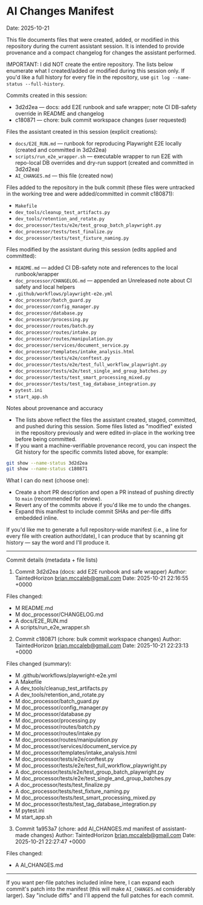 # AI Changes Manifest

Date: 2025-10-21

This file documents files that were created, added, or modified in this repository during the current assistant session. It is intended to provide provenance and a compact changelog for changes the assistant performed.

IMPORTANT: I did NOT create the entire repository. The lists below enumerate what I created/added or modified during this session only. If you'd like a full history for every file in the repository, use `git log --name-status --full-history`.

Commits created in this session:
- 3d2d2ea — docs: add E2E runbook and safe wrapper; note CI DB-safety override in README and changelog
- c180871 — chore: bulk commit workspace changes (user requested)

Files the assistant created in this session (explicit creations):
- `docs/E2E_RUN.md` — runbook for reproducing Playwright E2E locally (created and committed in 3d2d2ea)
- `scripts/run_e2e_wrapper.sh` — executable wrapper to run E2E with repo-local DB overrides and dry-run support (created and committed in 3d2d2ea)
- `AI_CHANGES.md` — this file (created now)

Files added to the repository in the bulk commit (these files were untracked in the working tree and were added/committed in commit c180871):
- `Makefile`
- `dev_tools/cleanup_test_artifacts.py`
- `dev_tools/retention_and_rotate.py`
- `doc_processor/tests/e2e/test_group_batch_playwright.py`
- `doc_processor/tests/test_finalize.py`
- `doc_processor/tests/test_fixture_naming.py`

Files modified by the assistant during this session (edits applied and committed):
- `README.md` — added CI DB-safety note and references to the local runbook/wrapper
- `doc_processor/CHANGELOG.md` — appended an Unreleased note about CI safety and local helpers
- `.github/workflows/playwright-e2e.yml`
- `doc_processor/batch_guard.py`
- `doc_processor/config_manager.py`
- `doc_processor/database.py`
- `doc_processor/processing.py`
- `doc_processor/routes/batch.py`
- `doc_processor/routes/intake.py`
- `doc_processor/routes/manipulation.py`
- `doc_processor/services/document_service.py`
- `doc_processor/templates/intake_analysis.html`
- `doc_processor/tests/e2e/conftest.py`
- `doc_processor/tests/e2e/test_full_workflow_playwright.py`
- `doc_processor/tests/e2e/test_single_and_group_batches.py`
- `doc_processor/tests/test_smart_processing_mixed.py`
- `doc_processor/tests/test_tag_database_integration.py`
- `pytest.ini`
- `start_app.sh`

Notes about provenance and accuracy
- The lists above reflect the files the assistant created, staged, committed, and pushed during this session. Some files listed as "modified" existed in the repository previously and were edited in-place in the working tree before being committed.
- If you want a machine-verifiable provenance record, you can inspect the Git history for the specific commits listed above, for example:

```bash
git show --name-status 3d2d2ea
git show --name-status c180871
```

What I can do next (choose one):
- Create a short PR description and open a PR instead of pushing directly to `main` (recommended for review).
- Revert any of the commits above if you'd like me to undo the changes.
- Expand this manifest to include commit SHAs and per-file diffs embedded inline.

If you'd like me to generate a full repository-wide manifest (i.e., a line for every file with creation author/date), I can produce that by scanning git history — say the word and I'll produce it.

---

Commit details (metadata + file lists)

1) Commit 3d2d2ea (docs: add E2E runbook and safe wrapper)
Author: TaintedHorizon <brian.mccaleb@gmail.com>
Date: 2025-10-21 22:16:55 +0000

Files changed:
- M README.md
- M doc_processor/CHANGELOG.md
- A docs/E2E_RUN.md
- A scripts/run_e2e_wrapper.sh

2) Commit c180871 (chore: bulk commit workspace changes)
Author: TaintedHorizon <brian.mccaleb@gmail.com>
Date: 2025-10-21 22:23:13 +0000

Files changed (summary):
- M .github/workflows/playwright-e2e.yml
- A Makefile
- A dev_tools/cleanup_test_artifacts.py
- A dev_tools/retention_and_rotate.py
- M doc_processor/batch_guard.py
- M doc_processor/config_manager.py
- M doc_processor/database.py
- M doc_processor/processing.py
- M doc_processor/routes/batch.py
- M doc_processor/routes/intake.py
- M doc_processor/routes/manipulation.py
- M doc_processor/services/document_service.py
- M doc_processor/templates/intake_analysis.html
- M doc_processor/tests/e2e/conftest.py
- M doc_processor/tests/e2e/test_full_workflow_playwright.py
- A doc_processor/tests/e2e/test_group_batch_playwright.py
- M doc_processor/tests/e2e/test_single_and_group_batches.py
- A doc_processor/tests/test_finalize.py
- A doc_processor/tests/test_fixture_naming.py
- M doc_processor/tests/test_smart_processing_mixed.py
- M doc_processor/tests/test_tag_database_integration.py
- M pytest.ini
- M start_app.sh

3) Commit 1a953a7 (chore: add AI_CHANGES.md manifest of assistant-made changes)
Author: TaintedHorizon <brian.mccaleb@gmail.com>
Date: 2025-10-21 22:27:47 +0000

Files changed:
- A AI_CHANGES.md

---

If you want per-file patches included inline here, I can expand each commit's patch into the manifest (this will make `AI_CHANGES.md` considerably larger). Say "include diffs" and I'll append the full patches for each commit.

